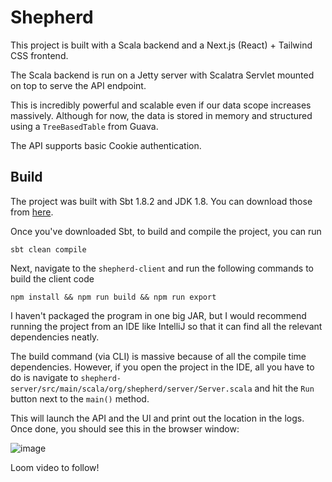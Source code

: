 # Shepherd

This project is built with a Scala backend and a Next.js (React) + Tailwind CSS frontend.

The Scala backend is run on a Jetty server with Scalatra Servlet mounted on top to serve the API endpoint.

This is incredibly powerful and scalable even if our data scope increases massively. Although for now, the data is stored in memory and structured using a `TreeBasedTable` from Guava.

The API supports basic Cookie authentication.

## Build

The project was built with Sbt 1.8.2 and JDK 1.8. You can download those from [here](https://docs.scala-lang.org/getting-started/index.html).

Once you've downloaded Sbt, to build and compile the project, you can run
```
sbt clean compile
```
Next, navigate to the `shepherd-client` and run the following commands to build the client code
```
npm install && npm run build && npm run export
```

I haven't packaged the program in one big JAR, but I would recommend running the project from an IDE like IntelliJ so that it can find all the relevant dependencies neatly.

The build command (via CLI) is massive because of all the compile time dependencies. However, if you open the project in the IDE, all you have to do is navigate to `shepherd-server/src/main/scala/org/shepherd/server/Server.scala` and hit the `Run` button next to the `main()` method.

This will launch the API and the UI and print out the location in the logs. Once done, you should see this in the browser window:

![image](https://user-images.githubusercontent.com/16950123/232413750-d068aea9-185a-4041-94ef-bcc3b84b5ac2.png)

Loom video to follow!
